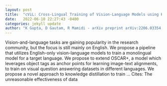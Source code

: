 ```yaml
---
layout: post
title:  "cViL: Cross-Lingual Training of Vision-Language Models using Knowledge Distillation"
date:   2022-06-10 22:27:43 -0400
categories: jekyll update
author: "K Gupta, D Gautam, R Mamidi - arXiv preprint arXiv:2206.03354, 2022"
---
```

Vision-and-language tasks are gaining popularity in the research community, but the focus is still mainly on English. We propose a pipeline that utilizes English-only vision-language models to train a monolingual model for a target language. We propose to extend OSCAR+, a model which leverages object tags as anchor points for learning image-text alignments, to train on visual question answering datasets in different languages. We propose a novel approach to knowledge distillation to train …
Cites: ‪The unreasonable effectiveness of data‬  